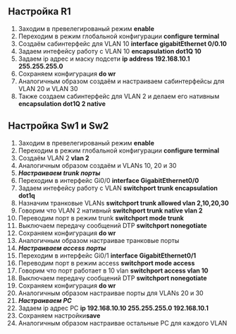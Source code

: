 ## Настройка R1
1. Заходим в превелегированый режим **enable**
2. Переходим в режим глобальной конфигурации **configure terminal**
3. Создаём сабинтерфейс для VLAN 10  **interface gigabitEthernet 0/0.10**
4. Задаем интефейсу работу с VLAN 10  **encapsulation dot1Q 10**
5. Задаем ip адрес и маску подсети  **ip address 192.168.10.1 255.255.255.0**
6. Сохраняем конфигурация **do wr**
7. Аналогичным образом создаём и настраиваем сабинтерфейсы для VLAN 20 и VLAN 30
8. Также создаем сабинтерфейс для VLAN 2 и делаем его нативным **encapsulation dot1Q 2 native**

## Настройка Sw1 и Sw2
1. Заходим в превелегированый режим **enable**
2. Переходим в режим глобальной конфигурации **configure terminal**
3. Создаём VLAN 2  **vlan 2** 
4. Аналогичным образом создаём и VLANs 10, 20 и 30
5. ***Настраиваем trunk порты***
6. Переходим в интерфейс Gi0/0 **interface GigabitEthernet0/0**
7. Задаем интефейсу работу с VLAN  **switchport trunk encapsulation dot1q**
8. Назначим транковые VLANs **switchport trunk allowed vlan 2,10,20,30**
9. Говорим что VLAN 2 нативный **switchport trunk native vlan 2**
10. Переводим порт в режим trunk  **switchport mode trunk**
11. Выключаем передачу сообщений DTP  **switchport nonegotiate**
12. Сохраняем конфигурация **do wr**
13. Аналогичным образом настраивае транковые порты
14. ***Настраиваем access порты***
15. Переходим в интерфейс Gi0/1 **interface GigabitEthernet0/1**
16. Переводим порт в режим access **switchport mode access**
17. Говорим что порт работает в 10 vlan **switchport access vlan 10**
18. Выключаем передачу сообщений DTP  **switchport nonegotiate**
19. Сохраняем конфигурация **do wr**
20. Аналогичным образом настраивае порты для VLANs 20 и 30
21. ***Настраиваем PC***
22. Задаем ip адрес PC  **ip 192.168.10.10 255.255.255.0 192.168.10.1**
23. Сохраняем настройки**save**
24. Аналогичным образом настраивае остальные PC для каждого VLAN
